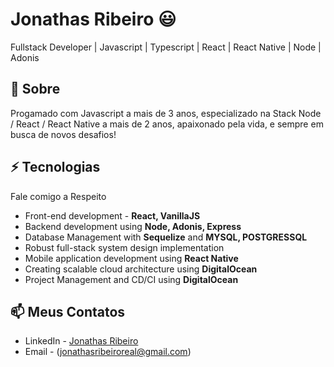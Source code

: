 # Jonathas Ribeiro 😃
Fullstack Developer | Javascript | Typescript | React | React Native | Node | Adonis

## 🧐 Sobre
Progamado com Javascript a mais de 3 anos, especializado na Stack Node / React / React Native a mais de 2 anos, apaixonado pela vida, e sempre em busca de novos desafios! 

## ⚡ Tecnologias
Fale comigo a Respeito

- Front-end development - **React, VanillaJS**
- Backend development using **Node, Adonis, Express**
- Database Management with **Sequelize** and **MYSQL, POSTGRESSQL**
- Robust full-stack system design implementation
- Mobile application development using **React Native**
- Creating scalable cloud architecture using **DigitalOcean**
- Project Management and CD/CI using **DigitalOcean**

## 📫 Meus Contatos
- LinkedIn - [Jonathas Ribeiro](https://in.linkedin.com/in/jonathasribeiro151)
- Email - (jonathasribeiroreal@gmail.com)
